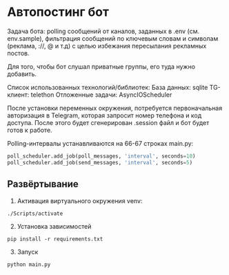 # Автопостинг бот

Задача бота: polling сообщений от каналов, заданных в .env (см. env.sample), фильтрация сообщений по ключевым словам и символам (реклама, ://, @ и т.д) с целью избежания пересылания рекламных постов.

Для того, чтобы бот слушал приватные группы, его туда нужно добавить.

Список использованных технологий/библиотек:
База данных: sqlite
TG-клиент: telethon
Отложенные задачи: AsyncIOScheduler

После установки переменных окружения, потребуется первоначальная авторизация в Telegram, которая запросит номер телефона и код доступа. После этого будет сгенерирован .session файл и бот будет готов к работе.

Polling-интервалы устанавливаются на 66-67 строках main.py:

```python
poll_scheduler.add_job(poll_messages, 'interval', seconds=10)
poll_scheduler.add_job(send_messages, 'interval', seconds=5)
```

## Развёртывание

1. Активация виртуального окружения venv:

```
./Scripts/activate
```

2. Установка зависимостей

```
pip install -r requirements.txt
```

3. Запуск

```
python main.py
```
